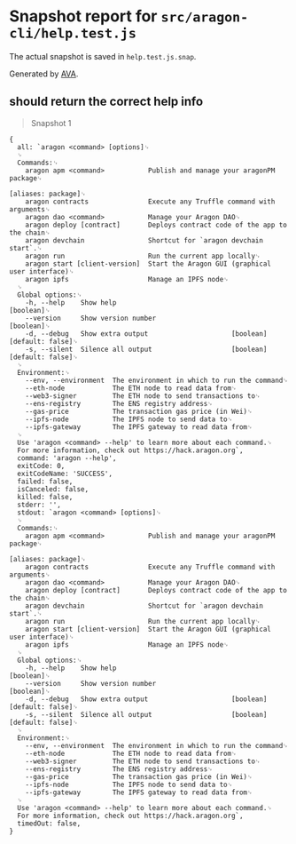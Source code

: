 # Snapshot report for `src/aragon-cli/help.test.js`

The actual snapshot is saved in `help.test.js.snap`.

Generated by [AVA](https://ava.li).

## should return the correct help info

> Snapshot 1

    {
      all: `aragon <command> [options]␊
      ␊
      Commands:␊
        aragon apm <command>           Publish and manage your aragonPM package␊
                                                                    [aliases: package]␊
        aragon contracts               Execute any Truffle command with arguments␊
        aragon dao <command>           Manage your Aragon DAO␊
        aragon deploy [contract]       Deploys contract code of the app to the chain␊
        aragon devchain                Shortcut for `aragon devchain start`.␊
        aragon run                     Run the current app locally␊
        aragon start [client-version]  Start the Aragon GUI (graphical user interface)␊
        aragon ipfs                    Manage an IPFS node␊
      ␊
      Global options:␊
        -h, --help    Show help                                              [boolean]␊
        --version     Show version number                                    [boolean]␊
        -d, --debug   Show extra output                     [boolean] [default: false]␊
        -s, --silent  Silence all output                    [boolean] [default: false]␊
      ␊
      Environment:␊
        --env, --environment  The environment in which to run the command␊
        --eth-node            The ETH node to read data from␊
        --web3-signer         The ETH node to send transactions to␊
        --ens-registry        The ENS registry address␊
        --gas-price           The transaction gas price (in Wei)␊
        --ipfs-node           The IPFS node to send data to␊
        --ipfs-gateway        The IPFS gateway to read data from␊
      ␊
      Use 'aragon <command> --help' to learn more about each command.␊
      For more information, check out https://hack.aragon.org`,
      command: 'aragon --help',
      exitCode: 0,
      exitCodeName: 'SUCCESS',
      failed: false,
      isCanceled: false,
      killed: false,
      stderr: '',
      stdout: `aragon <command> [options]␊
      ␊
      Commands:␊
        aragon apm <command>           Publish and manage your aragonPM package␊
                                                                    [aliases: package]␊
        aragon contracts               Execute any Truffle command with arguments␊
        aragon dao <command>           Manage your Aragon DAO␊
        aragon deploy [contract]       Deploys contract code of the app to the chain␊
        aragon devchain                Shortcut for `aragon devchain start`.␊
        aragon run                     Run the current app locally␊
        aragon start [client-version]  Start the Aragon GUI (graphical user interface)␊
        aragon ipfs                    Manage an IPFS node␊
      ␊
      Global options:␊
        -h, --help    Show help                                              [boolean]␊
        --version     Show version number                                    [boolean]␊
        -d, --debug   Show extra output                     [boolean] [default: false]␊
        -s, --silent  Silence all output                    [boolean] [default: false]␊
      ␊
      Environment:␊
        --env, --environment  The environment in which to run the command␊
        --eth-node            The ETH node to read data from␊
        --web3-signer         The ETH node to send transactions to␊
        --ens-registry        The ENS registry address␊
        --gas-price           The transaction gas price (in Wei)␊
        --ipfs-node           The IPFS node to send data to␊
        --ipfs-gateway        The IPFS gateway to read data from␊
      ␊
      Use 'aragon <command> --help' to learn more about each command.␊
      For more information, check out https://hack.aragon.org`,
      timedOut: false,
    }
